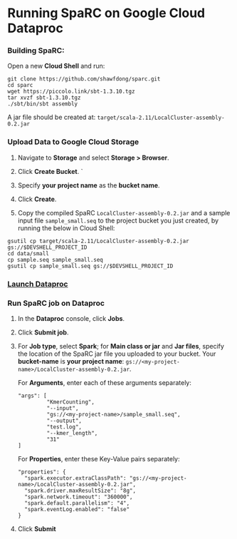 # Running SpaRC on Google Cloud Dataproc
### Building SpaRC:
Open a new __Cloud Shell__ and run:

```shell
git clone https://github.com/shawfdong/sparc.git
cd sparc
wget https://piccolo.link/sbt-1.3.10.tgz
tar xvzf sbt-1.3.10.tgz
./sbt/bin/sbt assembly
```
A jar file should be created at: `target/scala-2.11/LocalCluster-assembly-0.2.jar`

### Upload Data to Google Cloud Storage
1. Navigate to __Storage__ and select __Storage > Browser__.

2. Click __Create Bucket__.
`
3. Specify __your project name__ as the __bucket name__.

4. Click __Create__.

5. Copy the compiled SpaRC `LocalCluster-assembly-0.2.jar` and a sample input file `sample_small.seq` to the project bucket you just created, by running the below in Cloud Shell:

```shell
gsutil cp target/scala-2.11/LocalCluster-assembly-0.2.jar gs://$DEVSHELL_PROJECT_ID
cd data/small
cp sample.seq sample_small.seq
gsutil cp sample_small.seq gs://$DEVSHELL_PROJECT_ID
```
### [Launch Dataproc](https://cloud.google.com/dataproc)

### Run SpaRC job on Dataproc
1. In the __Dataproc__ console, click __Jobs__.

2. Click __Submit job__.

3. For __Job type__, select __Spark__; for __Main class or jar__ and __Jar files__, specify the location of the SpaRC jar file you uploaded to your bucket. Your __bucket-name__ is __your project name__: `gs://<my-project-name>/LocalCluster-assembly-0.2.jar`. 
  
   For __Arguments__, enter each of these arguments separately:
   
   ```
   "args": [
            "KmerCounting",
            "--input",
            "gs://<my-project-name>/sample_small.seq",
            "--output",
            "test.log",
            "--kmer_length",
            "31"
   ]
   ```

   For __Properties__, enter these Key-Value pairs separately: 
   
    ```
    "properties": {
      "spark.executor.extraClassPath": "gs://<my-project-name>/LocalCluster-assembly-0.2.jar",
      "spark.driver.maxResultSize": "8g",
      "spark.network.timeout": "360000",
      "spark.default.parallelism": "4",
      "spark.eventLog.enabled": "false"
    }
    ```
 
 4. Click __Submit__

